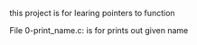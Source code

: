 this project is for learing pointers to function

File 0-print_name.c: is for prints out given name

